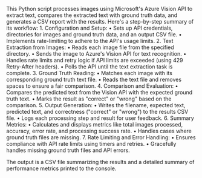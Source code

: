 This Python script processes images using Microsoft's Azure Vision API to extract text, compares the extracted text with ground truth data, and generates a CSV report with the results. Here's a step-by-step summary of its workflow:
	1.	Configuration and Setup:
	•	Sets up API credentials, directories for images and ground truth data, and an output CSV file.
	•	Implements rate-limiting to adhere to the API's usage limits. 
	2.	Text Extraction from Images:
	•	Reads each image file from the specified directory.
	•	Sends the image to Azure's Vision API for text recognition.
	•	Handles rate limits and retry logic if API limits are exceeded (using 429 Retry-After headers).
	•	Polls the API until the text extraction task is complete.
	3.	Ground Truth Reading:
	•	Matches each image with its corresponding ground truth text file.
	•	Reads the text file and removes spaces to ensure a fair comparison.
	4.	Comparison and Evaluation:
	•	Compares the predicted text from the Vision API with the expected ground truth text.
	•	Marks the result as "correct" or "wrong" based on the comparison.
	5.	Output Generation:
	•	Writes the filename, expected text, predicted text, and correctness ("correct" or "wrong") to the results CSV file.
	•	Logs each processing step and result for user feedback.
	6.	Summary Metrics:
	•	Calculates and displays metrics like total images processed, accuracy, error rate, and processing success rate.
	•	Handles cases where ground truth files are missing.
	7.	Rate Limiting and Error Handling:
	•	Ensures compliance with API rate limits using timers and retries.
	•	Gracefully handles missing ground truth files and API errors.

The output is a CSV file summarizing the results and a detailed summary of performance metrics printed to the console.
